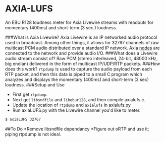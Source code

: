 AXIA-LUFS
=========
An EBU R128 loudness meter for Axia Livewire streams with readouts for momentary (400ms) and short-term (3 sec.) loudness.

###What is Axia Livewire?
Axia Livewire is an IP networked audio protocol used in broadcast. Among other things, it allows for 32767 channels of raw multicast PCM audio distributed over a standard IP network. Axia <a href="http://axiaaudio.com/xnodes">nodes</a> are connected to the network and provide audio I/O.
###What does a Livewire audio stream consist of?
Raw PCM (stereo interleaved, 24-bit, 48000 kHz, big endian) delivered in the form of multicast IP/UDP/RTP packets.
###How does this work?
`rtpdump` is used to capture the audio payload from each RTP packet, and then this data is piped to a small C program which analyzes and displays the momentary (400ms) and short-term (3 sec) loudness.
###Setup and Use
* First get `rtpdump`.
* Next get `libsndfile` and `libebur128`, and then compile axialufs.c.
* Update the location of `rtpdump` and `axialufs` in axialufs.py 
* Run axiaLUFS.py with the Livewire channel you'd like to meter.
```bash
$ axiaLUFS 32767
```
##To Do
*Remove libsndfile dependancy
*Figure out oRTP and use it; piping rtpdump is not ideal.
